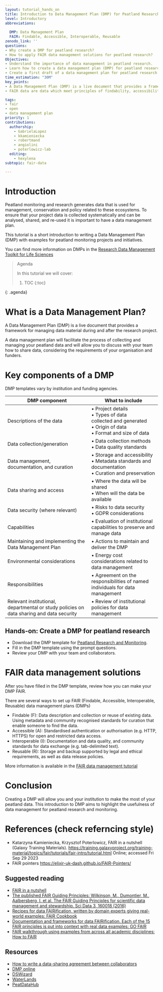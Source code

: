 ```yaml
---
layout: tutorial_hands_on
title: Introduction to Data Management Plan (DMP) for Peatland Research and PeatDataHub
level: Introductory
abbreviations:
  
  DMP: Data Management Plan
  FAIR: Findable, Accessible, Interoperable, Reusable
zenodo_link: ''
questions:
- Why create a DMP for peatland research?
- How to apply FAIR data management solutions for peatland research?
Objectives:
- Understand the importance of data management in peatland research.
- Learn how to create a data management plan (DMP) for peatland research
- Create a first draft of a data management plan for peatland research
time_estimation: "30M"
key_points:
- A Data Management Plan (DMP) is a live document that provides a framework for managing data material during and after the research project.
- FAIR data are data which meet principles of findability, accessibility, interoperability, and reusability (FAIR).

tags:
- fair
- open
- data management plan
priority: 1
contributions:
  authorship:
    - GabrielaLopez
    - kkamieniecka
    - robertmand
    - angiolini
    - poterlowicz-lab
  editing:
    - hexylena
subtopic: fair-data

---
```



# Introduction

Peatland monitoring and research generates data that is used for management, conservation and policy related to these ecosystems. To ensure that your project data is collected systematically and can be analysed, shared, and re-used it is important to have a data management plan.

This tutorial is a short introduction to writing a Data Management Plan (DMP) with examples for peatland monitoring projects and initiatives.

You can find more information on DMPs in the [Research Data Management Toolkit for Life Sciences]( https://rdmkit.elixir-europe.org/)

> <agenda-title>Agenda</agenda-title>
>
> In this tutorial we will cover:
>
> 1. TOC
> {:toc}
>
{: .agenda}

# What is a Data Management Plan?

A Data Management Plan (DMP) is a live document that provides a framework for managing data material during and after the research project.

A data management plan will facilitate the process of collecting and managing your peatland data and will allow you to discuss with your team how to share data, considering the requirements of your organisation and funders.

# Key components of a DMP
DMP templates vary by institution and funding agencies. 

| DMP component  | What to include|
| ------------- | ------------- |
| Descriptions of the data  |    &bull; Project details <br> &bull; Types of data <br> collected and generated <br> &bull; Origin of data <br> &bull; Format and size of data |
|Data collection/generation | &bull; Data collection methods <br> &bull; Data quality standards| 
|Data management, documentation, and curation | &bull; Storage and accessibility <br> &bull; Metadata standards and documentation <br> &bull; Curation and preservation |  
|Data sharing and access | &bull; Where the data will be shared <br> &bull; When will the data be available |
|Data security (where relevant)|&bull; Risks to data security<br> &bull; GDPR considerations|
|Capabilities| &bull; Evaluation of institutional capabilities to preserve and manage data|
|Maintaining and implementing the Data Management Plan|&bull; Actions to maintain and deliver the DMP |
|Environmental considerations|&bull; Energy cost considerations related to data management|
|Responsibilities|&bull; Agreement on the responsibilities of named individuals for data management|
|Relevant institutional, departmental or study policies on data sharing and data security| &bull; Review of institutional policies for data management|

## Hands-on: Create a DMP for peatland research
* Download the DMP template for [Peatland Research and Monitoring](https://zenodo.org/records/11185774).
* Fill in the DMP template using the prompt questions.
* Review your DMP with your team and collaborators.

# FAIR data management solutions

After you have filled in the DMP template, review how you can make your DMP FAIR.

There are several ways to set up FAIR (Findable, Accessible, Interoperable, Reusable) data management plans (DMPs) 

* Findable (F): Data description and collection or reuse of existing data.  Using metadata and community recognised standards for curation that enable someone to find the data.
* Accessible (A): Standardised authentication or authorisation (e.g. HTTP, HTTPS) for open and restricted data access.
* Interoperable (I): Documentation and data quality, and community standards for data exchange (e.g. tab-delimited text).
* Reusable (R): Storage and backup supported by legal and ethical requirements, as well as data release policies.

More information is available in the [FAIR data management tutorial](https://training.galaxyproject.org/training-material/topics/fair/tutorials/data-management/tutorial.html)

# Conclusion

Creating a DMP will allow you and your institution to make the most of your peatland data. This introduction to DMP aims to highlight the usefulness of data management for peatland research and monitoring.

# References (check referncing style)

* Katarzyna Kamieniecka, Krzysztof Poterlowicz, FAIR in a nutshell (Galaxy Training Materials). https://training.galaxyproject.org/training-material/topics/fair/tutorials/fair-intro/tutorial.html Online; accessed Fri Sep 29 2023
* FAIR pointers https://elixir-uk-dash.github.io/FAIR-Pointers/


##  Suggested reading
* [FAIR in a nutshell](https://training.galaxyproject.org/training-material/topics/fair/tutorials/fair-intro/tutorial.html) 
* [The published FAIR Guiding Principles: Wilkinson, M., Dumontier, M., Aalbersberg, I. et al. The FAIR Guiding Principles for scientific data management and stewardship. Sci Data 3, 160018 (2016)](https://doi.org/10.1038/sdata.2016.18)
* [Recipes for data FAIRification, written by domain experts giving real-world examples: FAIR Cookbook](https://faircookbook.elixir-europe.org/content/home.html)
* [Documentation and frameworks for data FAIRification. Each of the 15 FAIR principles is put into context with real data examples: GO FAIR](https://www.go-fair.org/fair-principles)
* [FAIR walkthrough using examples from across all academic disciplines: How to FAIR](https://howtofair.dk/)

## Resources
* [How to write a data-sharing agreement between collaborators](https://www.youtube.com/watch?v=iaZInoaHa04)
* [DMP online](https://dmponline.dcc.ac.uk)
* [DSWizard](https://bio.tools/tool/Data_Stewardship_Wizard)
* [WaterLands](https://waterlands.eu/)
* [PeatDataHub](https://peatdatahub.net/)
